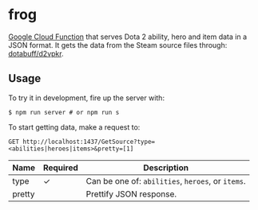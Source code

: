 # frog

[Google Cloud Function](https://cloud.google.com/functions/) that serves Dota 2 ability, hero and item data in a JSON format. It gets the data from the Steam source files through: [dotabuff/d2vpkr](https://github.com/dotabuff/d2vpkr).

## Usage

To try it in development, fire up the server with:

```
$ npm run server # or npm run s
```

To start getting data, make a request to:

```
GET http://localhost:1437/GetSource?type=<abilities|heroes|items>&pretty=[1]
```

| Name | Required | Description
| ---- | -------- | -----------
| type | ✓ | Can be one of: `abilities`, `heroes`, or `items`.
| pretty | | Prettify JSON response.
